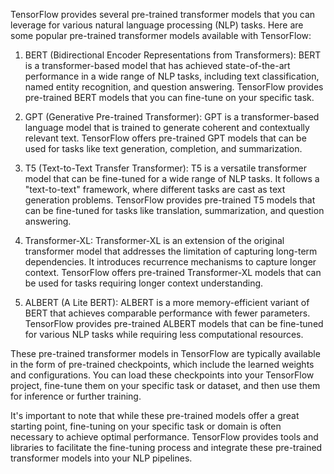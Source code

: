 TensorFlow provides several pre-trained transformer models that you can leverage for various natural language processing (NLP) tasks. Here are some popular pre-trained transformer models available with TensorFlow:

1. BERT (Bidirectional Encoder Representations from Transformers): BERT is a transformer-based model that has achieved state-of-the-art performance in a wide range of NLP tasks, including text classification, named entity recognition, and question answering. TensorFlow provides pre-trained BERT models that you can fine-tune on your specific task.

2. GPT (Generative Pre-trained Transformer): GPT is a transformer-based language model that is trained to generate coherent and contextually relevant text. TensorFlow offers pre-trained GPT models that can be used for tasks like text generation, completion, and summarization.

3. T5 (Text-to-Text Transfer Transformer): T5 is a versatile transformer model that can be fine-tuned for a wide range of NLP tasks. It follows a "text-to-text" framework, where different tasks are cast as text generation problems. TensorFlow provides pre-trained T5 models that can be fine-tuned for tasks like translation, summarization, and question answering.

4. Transformer-XL: Transformer-XL is an extension of the original transformer model that addresses the limitation of capturing long-term dependencies. It introduces recurrence mechanisms to capture longer context. TensorFlow offers pre-trained Transformer-XL models that can be used for tasks requiring longer context understanding.

5. ALBERT (A Lite BERT): ALBERT is a more memory-efficient variant of BERT that achieves comparable performance with fewer parameters. TensorFlow provides pre-trained ALBERT models that can be fine-tuned for various NLP tasks while requiring less computational resources.

These pre-trained transformer models in TensorFlow are typically available in the form of pre-trained checkpoints, which include the learned weights and configurations. You can load these checkpoints into your TensorFlow project, fine-tune them on your specific task or dataset, and then use them for inference or further training.

It's important to note that while these pre-trained models offer a great starting point, fine-tuning on your specific task or domain is often necessary to achieve optimal performance. TensorFlow provides tools and libraries to facilitate the fine-tuning process and integrate these pre-trained transformer models into your NLP pipelines.
